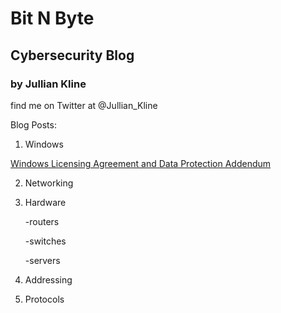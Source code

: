 # Bit N Byte
## Cybersecurity Blog
### by Jullian Kline

find me on Twitter at @Jullian_Kline

Blog Posts:

1. Windows
      
[Windows Licensing Agreement and Data Protection Addendum](Windows_Licensing_Agreement_and_Data_Protection_Addendum)

2. Networking

3. Hardware

    -routers
    
    -switches
    
    -servers
    
4. Addressing

5. Protocols
